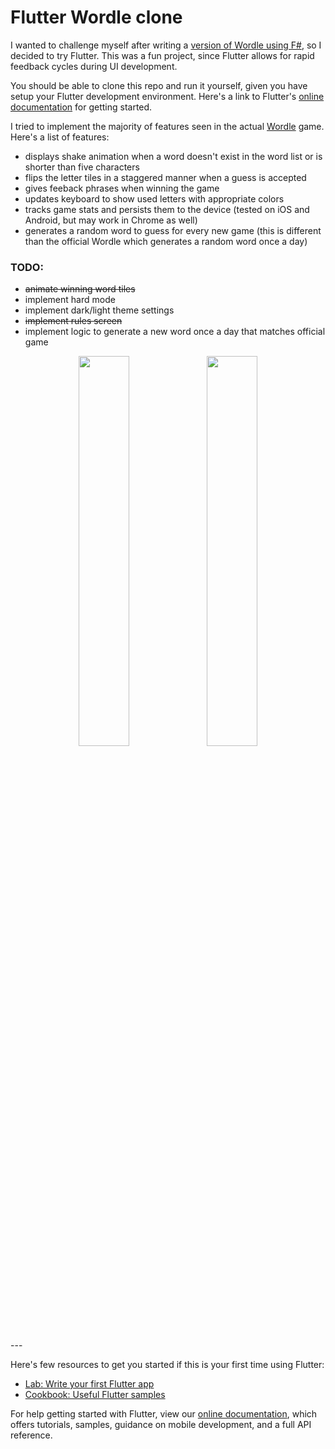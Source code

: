 # Flutter Wordle clone

I wanted to challenge myself after writing a [version of Wordle using F#](https://github.com/johnnysbug/fsharp-command-line-wordle), so I decided to try Flutter. This was a fun project, since Flutter allows for rapid feedback cycles during UI development.

You should be able to clone this repo and run it yourself, given you have setup your Flutter development environment. Here's a link to Flutter's [online documentation](https://flutter.dev/docs) for getting started.

I tried to implement the majority of features seen in the actual [Wordle](https://www.nytimes.com/games/wordle/index.html) game. Here's a list of features:

- displays shake animation when a word doesn't exist in the word list or is shorter than five characters
- flips the letter tiles in a staggered manner when a guess is accepted
- gives feeback phrases when winning the game
- updates keyboard to show used letters with appropriate colors
- tracks game stats and persists them to the device (tested on iOS and Android, but may work in Chrome as well)
- generates a random word to guess for every new game (this is different than the official Wordle which generates a random word once a day)

### TODO:
- ~~animate winning word tiles~~
- implement hard mode
- implement dark/light theme settings
- ~~implement rules screen~~
- implement logic to generate a new word once a day that matches official game

<p align="center">
<img src="https://user-images.githubusercontent.com/1800439/160267131-11238e51-d079-4e7f-9f86-fdeddca1cfcd.gif" width="40%" />
<img src="https://user-images.githubusercontent.com/1800439/160973073-e59ee475-58b8-419d-a1be-e9283e269adc.png" width="40%" />
</p>
---

Here's few resources to get you started if this is your first time using Flutter:

- [Lab: Write your first Flutter app](https://flutter.dev/docs/get-started/codelab)
- [Cookbook: Useful Flutter samples](https://flutter.dev/docs/cookbook)

For help getting started with Flutter, view our
[online documentation](https://flutter.dev/docs), which offers tutorials,
samples, guidance on mobile development, and a full API reference.

